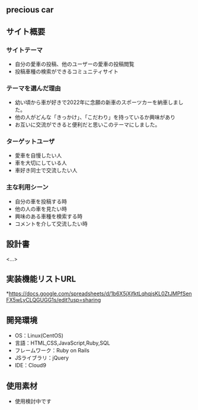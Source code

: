 # <mycar>

## precious car

## サイト概要
### サイトテーマ

- 自分の愛車の投稿、他のユーザーの愛車の投稿閲覧
- 投稿車種の検索ができるコミュニティサイト

### テーマを選んだ理由

- 幼い頃から車が好きで2022年に念願の新車のスポーツカーを納車しました。
- 他の人がどんな「きっかけ」、「こだわり」を持っているか興味があり
- お互いに交流ができると便利だと思いこのテーマにしました。

### ターゲットユーザ

- 愛車を自慢したい人
- 車を大切にしている人
- 車好き同士で交流したい人

### 主な利用シーン

- 自分の車を投稿する時
- 他の人の車を見たい時
- 興味のある車種を検索する時
- コメントを介して交流したい時

## 設計書
<...>

## 実装機能リストURL

*https://docs.google.com/spreadsheets/d/1b6X5jXjfktLqhqjsKL0ZtJMPfSenFX5wLyCLQGUGG1s/edit?usp=sharing

## 開発環境
- OS：Linux(CentOS)
- 言語：HTML,CSS,JavaScript,Ruby,SQL
- フレームワーク：Ruby on Rails
- JSライブラリ：jQuery
- IDE：Cloud9

## 使用素材
- 使用検討中です